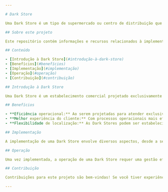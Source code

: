 ```yaml
---

# Dark Store

Uma Dark Store é um tipo de supermercado ou centro de distribuição que é projetado exclusivamente para atender pedidos online. Em vez de ser aberto ao público em geral, a Dark Store é dedicada inteiramente ao processamento de pedidos online para entrega ou retirada em loja.

## Sobre este projeto

Este repositório contém informações e recursos relacionados à implementação e operação de uma Dark Store. Aqui você encontrará orientações, práticas recomendadas e exemplos para ajudar a entender e utilizar o conceito de Dark Store de forma eficaz.

## Conteúdo

- [Introdução à Dark Store](#introdução-à-dark-store)
- [Benefícios](#benefícios)
- [Implementação](#implementação)
- [Operação](#operação)
- [Contribuição](#contribuição)

## Introdução à Dark Store

Uma Dark Store é um estabelecimento comercial projetado exclusivamente para atender pedidos online. Ao contrário de um supermercado tradicional, uma Dark Store não está aberta ao público em geral, focando-se em processar pedidos online para entrega ou retirada em loja.

## Benefícios

- **Eficiência operacional:** Ao serem projetadas para atender exclusivamente pedidos online, as Dark Stores podem ser otimizadas para maximizar a eficiência no processamento de pedidos, desde a seleção dos produtos até a preparação para entrega.
- **Melhor experiência do cliente:** Com processos operacionais mais eficientes, as Dark Stores podem oferecer prazos de entrega mais curtos e maior precisão nos pedidos, proporcionando uma experiência de compra online mais satisfatória para os clientes.
- **Flexibilidade de localização:** As Dark Stores podem ser estabelecidas em locais estratégicos, próximos aos centros urbanos ou áreas de grande concentração populacional, para facilitar a entrega rápida e eficiente dos pedidos.

## Implementação

A implementação de uma Dark Store envolve diversos aspectos, desde a seleção do local e a adaptação das instalações até o desenvolvimento de sistemas de gestão de estoque e pedidos. Recomenda-se realizar uma análise detalhada das necessidades e requisitos específicos antes de iniciar o processo de implementação.

## Operação

Uma vez implementada, a operação de uma Dark Store requer uma gestão eficiente de todos os processos envolvidos, desde o recebimento e armazenamento de produtos até a preparação e expedição de pedidos. É importante monitorar continuamente o desempenho operacional e realizar ajustes conforme necessário para garantir a eficiência e a qualidade do serviço prestado.

## Contribuição

Contribuições para este projeto são bem-vindas! Se você tiver experiência ou conhecimento relacionado à Dark Store e desejar compartilhar recursos, exemplos ou práticas recomendadas, sinta-se à vontade para enviar uma solicitação de pull request ou abrir uma nova issue.

---
```

